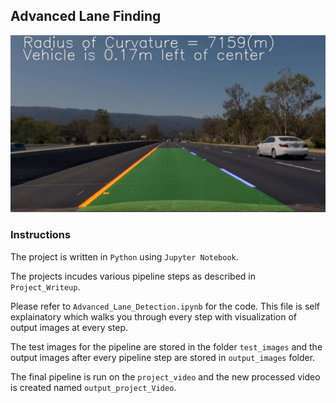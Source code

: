 ## Advanced Lane Finding
![Lanes Image](./examples/example_output.jpg) 

### Instructions

The project is written in `Python` using `Jupyter Notebook`. 

The projects incudes various pipeline steps as described in `Project_Writeup`.

Please refer to `Advanced_Lane_Detection.ipynb` for the code. This file is self explainatory which walks you through every step with visualization of output images at every step.

The test images for the pipeline are stored in the folder `test_images` and the output images after every pipeline step are stored in `output_images` folder.

The final pipeline is run on the `project_video` and the new processed video is created named `output_project_Video`.
